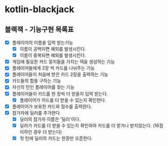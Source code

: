 # kotlin-blackjack

## 블랙잭 - 기능구현 목록표

- [x] 플레이어의 이름을 입력 받는기능
  - [x] 이름이 공백이면 예외를 발생시킨다. 
  - [x] 이름이 중복되면 예외를 발생시킨다.
- [x] 게임에 필요한 카드 뭉치들을 가지는 덱을 생성하는 기능
- [x] 플레이어들에게 2장 씩 카드를 나눠주는 기능
- [x] 플레이어들이 처음에 받은 카드 2장을 출력하는 기능
- [x] 카드들의 합을 구하는 기능
- [x] 자신의 턴인 플레이어를 찾는 기능
- [x] 플레이어들이 카드를 한 장씩 더 받을지 입력 받는다.
  - [X] 플레이어가 카드를 더 받을 수 있는지 확인한다.
- [x] 플레이어가 보유한 카드와 점수를 출력한다.
- [x] 참가자에 딜러를 추가한다.
  - [x] 딜러의 참가자 이름은 '딜러'이다. 
  - [x] 딜러가 카드를 더 받을 수 있는지 확인하여 카드를 더 받거나 받지않는다. (16점 이하인 경우 더 받는다)
  - [x] 첫 턴에 딜러의 카드는 한장만 오픈한다. 
